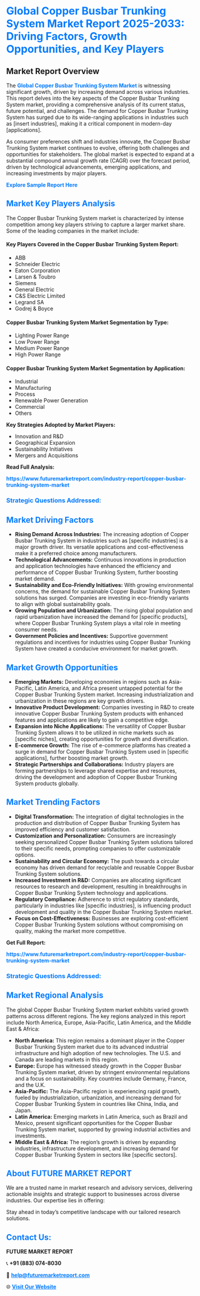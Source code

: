 <h1 style="color: #007BFF;">Global Copper Busbar Trunking System Market Report 2025-2033: Driving Factors, Growth Opportunities, and Key Players</h1>

<section id="overview">
<h2>Market Report Overview</h2>
<p>The <a href="https://www.futuremarketreport.com/industry-report/copper-busbar-trunking-system-market" style="color: #007BFF; text-decoration: none;"><strong>Global Copper Busbar Trunking System Market</strong></a> is witnessing significant growth, driven by increasing demand across various industries. This report delves into the key aspects of the Copper Busbar Trunking System market, providing a comprehensive analysis of its current status, future potential, and challenges. The demand for Copper Busbar Trunking System has surged due to its wide-ranging applications in industries such as [insert industries], making it a critical component in modern-day [applications].</p>
<p>As consumer preferences shift and industries innovate, the Copper Busbar Trunking System market continues to evolve, offering both challenges and opportunities for stakeholders. The global market is expected to expand at a substantial compound annual growth rate (CAGR) over the forecast period, driven by technological advancements, emerging applications, and increasing investments by major players.</p>
</section>

<section id="overview">
<p><a href="https://www.futuremarketreport.com/request-sample/reportId=89806" style="color: #007BFF; text-decoration: none;"><strong>Explore Sample Report Here</strong></a></p>
</section>

<section id="key-players">
<h2 style="color: #007BFF;">Market Key Players Analysis</h2>
<p>The Copper Busbar Trunking System market is characterized by intense competition among key players striving to capture a larger market share. Some of the leading companies in the market include:</p>
<h4>Key Players Covered in the Copper Busbar Trunking System Report:</h4>
<ul><li>ABB</li><li>Schneider Electric</li><li>Eaton Corporation</li><li>Larsen &amp; Toubro</li><li>Siemens</li><li>General Electric</li><li>C&amp;S Electric Limited</li><li>Legrand SA</li><li>Godrej &amp; Boyce</li></ul>
<h4>Copper Busbar Trunking System Market Segmentation by Type:</h4>
<ul><li>Lighting Power Range</li><li>Low Power Range</li><li>Medium Power Range</li><li>High Power Range</li></ul>

<h4>Copper Busbar Trunking System Market Segmentation by Application:</h4>
<ul><li>Industrial</li><li>Manufacturing</li><li>Process</li><li>Renewable Power Generation</li><li>Commercial</li><li>Others</li></ul>
<p><strong>Key Strategies Adopted by Market Players:</strong></p>
<ul>
<li>Innovation and R&D</li>
<li>Geographical Expansion</li>
<li>Sustainability Initiatives</li>
<li>Mergers and Acquisitions</li>
</ul>
</section>

<section>
<p><strong>Read Full Analysis: </strong></p><a href="https://www.futuremarketreport.com/industry-report/copper-busbar-trunking-system-market" style="color: #007BFF; text-decoration: none;"><strong>https://www.futuremarketreport.com/industry-report/copper-busbar-trunking-system-market</strong></a>
<h3 style="color: #007BFF;">Strategic Questions Addressed:</h3>
</section>

<section id="driving-factors">
<h2 style="color: #007BFF;">Market Driving Factors</h2>
<ul>
<li><strong>Rising Demand Across Industries:</strong> The increasing adoption of Copper Busbar Trunking System in industries such as [specific industries] is a major growth driver. Its versatile applications and cost-effectiveness make it a preferred choice among manufacturers.</li>
<li><strong>Technological Advancements:</strong> Continuous innovations in production and application technologies have enhanced the efficiency and performance of Copper Busbar Trunking System, further boosting market demand.</li>
<li><strong>Sustainability and Eco-Friendly Initiatives:</strong> With growing environmental concerns, the demand for sustainable Copper Busbar Trunking System solutions has surged. Companies are investing in eco-friendly variants to align with global sustainability goals.</li>
<li><strong>Growing Population and Urbanization:</strong> The rising global population and rapid urbanization have increased the demand for [specific products], where Copper Busbar Trunking System plays a vital role in meeting consumer needs.</li>
<li><strong>Government Policies and Incentives:</strong> Supportive government regulations and incentives for industries using Copper Busbar Trunking System have created a conducive environment for market growth.</li>
</ul>
</section>

<section id="growth-opportunities">
<h2 style="color: #007BFF;">Market Growth Opportunities</h2>
<ul>
<li><strong>Emerging Markets:</strong> Developing economies in regions such as Asia-Pacific, Latin America, and Africa present untapped potential for the Copper Busbar Trunking System market. Increasing industrialization and urbanization in these regions are key growth drivers.</li>
<li><strong>Innovative Product Development:</strong> Companies investing in R&D to create innovative Copper Busbar Trunking System products with enhanced features and applications are likely to gain a competitive edge.</li>
<li><strong>Expansion into Niche Applications:</strong> The versatility of Copper Busbar Trunking System allows it to be utilized in niche markets such as [specific niches], creating opportunities for growth and diversification.</li>
<li><strong>E-commerce Growth:</strong> The rise of e-commerce platforms has created a surge in demand for Copper Busbar Trunking System used in [specific applications], further boosting market growth.</li>
<li><strong>Strategic Partnerships and Collaborations:</strong> Industry players are forming partnerships to leverage shared expertise and resources, driving the development and adoption of Copper Busbar Trunking System products globally.</li>
</ul>
</section>

<section id="trending-factors">
<h2 style="color: #007BFF;">Market Trending Factors</h2>
<ul>
<li><strong>Digital Transformation:</strong> The integration of digital technologies in the production and distribution of Copper Busbar Trunking System has improved efficiency and customer satisfaction.</li>
<li><strong>Customization and Personalization:</strong> Consumers are increasingly seeking personalized Copper Busbar Trunking System solutions tailored to their specific needs, prompting companies to offer customizable options.</li>
<li><strong>Sustainability and Circular Economy:</strong> The push towards a circular economy has driven demand for recyclable and reusable Copper Busbar Trunking System solutions.</li>
<li><strong>Increased Investment in R&D:</strong> Companies are allocating significant resources to research and development, resulting in breakthroughs in Copper Busbar Trunking System technology and applications.</li>
<li><strong>Regulatory Compliance:</strong> Adherence to strict regulatory standards, particularly in industries like [specific industries], is influencing product development and quality in the Copper Busbar Trunking System market.</li>
<li><strong>Focus on Cost-Effectiveness:</strong> Businesses are exploring cost-efficient Copper Busbar Trunking System solutions without compromising on quality, making the market more competitive.</li>
</ul>
</section>

<section>
<p><strong>Get Full Report: </strong></p><a href="https://www.futuremarketreport.com/industry-report/copper-busbar-trunking-system-market" style="color: #007BFF; text-decoration: none;"><strong>https://www.futuremarketreport.com/industry-report/copper-busbar-trunking-system-market</strong></a>
<h3 style="color: #007BFF;">Strategic Questions Addressed:</h3>
</section>


<section id="regional-analysis">
<h2 style="color: #007BFF;">Market Regional Analysis</h2>
<p>The global Copper Busbar Trunking System market exhibits varied growth patterns across different regions. The key regions analyzed in this report include North America, Europe, Asia-Pacific, Latin America, and the Middle East & Africa:</p>
<ul>
<li><strong>North America:</strong> This region remains a dominant player in the Copper Busbar Trunking System market due to its advanced industrial infrastructure and high adoption of new technologies. The U.S. and Canada are leading markets in this region.</li>
<li><strong>Europe:</strong> Europe has witnessed steady growth in the Copper Busbar Trunking System market, driven by stringent environmental regulations and a focus on sustainability. Key countries include Germany, France, and the U.K.</li>
<li><strong>Asia-Pacific:</strong> The Asia-Pacific region is experiencing rapid growth, fueled by industrialization, urbanization, and increasing demand for Copper Busbar Trunking System in countries like China, India, and Japan.</li>
<li><strong>Latin America:</strong> Emerging markets in Latin America, such as Brazil and Mexico, present significant opportunities for the Copper Busbar Trunking System market, supported by growing industrial activities and investments.</li>
<li><strong>Middle East & Africa:</strong> The region’s growth is driven by expanding industries, infrastructure development, and increasing demand for Copper Busbar Trunking System in sectors like [specific sectors].</li>
</ul>
</section>

<footer>
<h2 style="color: #007BFF;">About FUTURE MARKET REPORT</h2>
<p>We are a trusted name in market research and advisory services, delivering actionable insights and strategic support to businesses across diverse industries. Our expertise lies in offering:</p>

<p>Stay ahead in today’s competitive landscape with our tailored research solutions.</p>

<h2 style="color: #007BFF;">Contact Us:</h2>
<p><strong>FUTURE MARKET REPORT</strong></p>
<p>📞 <strong>+91 (883) 074-8030</strong></p>
<p>📧 <strong><a href="mailto:help@futuremarketreport.com" style="color: #007BFF;">help@futuremarketreport.com</a></strong></p>
<p>🌐 <strong><a href="https://www.futuremarketreport.com/" style="color: #007BFF;">Visit Our Website</a></strong></p>
</footer>